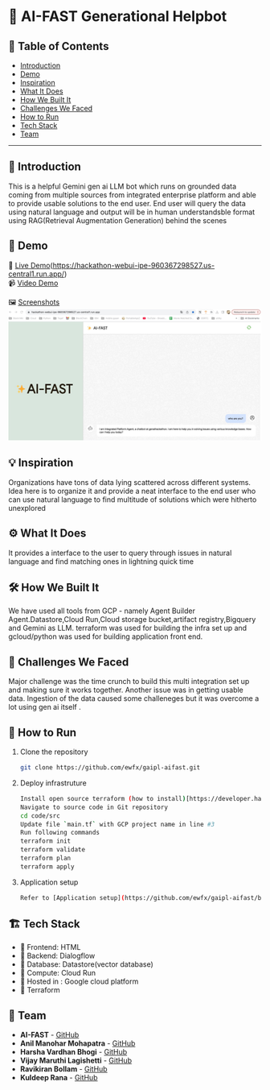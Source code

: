 # 🚀 AI-FAST Generational Helpbot

## 📌 Table of Contents
- [Introduction](#introduction)
- [Demo](artifacts/demo/README.md)
- [Inspiration](#inspiration)
- [What It Does](#what-it-does)
- [How We Built It](#how-we-built-it)
- [Challenges We Faced](#challenges-we-faced)
- [How to Run](#how-to-run)
- [Tech Stack](#tech-stack)
- [Team](#team)

---

## 🎯 Introduction
This is a helpful Gemini gen ai LLM bot which runs on grounded data coming from multiple sources from integrated enterprise platform and able to provide usable solutions to the end user. End user will query the data using natural language and output will be in human understandsble format using RAG(Retrieval Augmentation Generation) behind the scenes

## 🎥 Demo
🔗 [Live Demo](#)(https://hackathon-webui-ipe-960367298527.us-central1.run.app/)  
📹 [Video Demo](artifacts/demo/DemoVideo/Demo_Video.mp4)

🖼️ [Screenshots](artifacts/demo/Screenshots/)
![Screenshot 1](artifacts/demo/Screenshots/Appstartpage.jpg)

## 💡 Inspiration
Organizations have tons of data lying scattered across different systems. Idea here is to organize it and provide a neat interface to the end user who can use natural language to find multitude of solutions which were hitherto unexplored

## ⚙️ What It Does
It provides a interface to the user to query through issues in natural language and find matching ones in lightning quick time

## 🛠️ How We Built It
We have used all tools from GCP - namely Agent Builder Agent.Datastore,Cloud Run,Cloud storage bucket,artifact registry,Bigquery and Gemini as LLM. terraform was used for building the infra set up and gcloud/python was used for building application front end.

## 🚧 Challenges We Faced
Major challenge was the time crunch to build this multi integration set up and making sure it works together. Another issue was in getting usable data. Ingestion of the data caused some challeneges but it was overcome a lot using gen ai itself .

## 🏃 How to Run
1. Clone the repository  
   ```sh
   git clone https://github.com/ewfx/gaipl-aifast.git
   ```
2. Deploy infrastruture   
   ```sh
   Install open source terraform (how to install)[https://developer.hashicorp.com/terraform/install]
   Navigate to source code in Git repository
   cd code/src
   Update file `main.tf` with GCP project name in line #3
   Run following commands
   terraform init
   terraform validate
   terraform plan
   terraform apply
   ```
3. Application setup  
   ```sh
   Refer to [Application setup](https://github.com/ewfx/gaipl-aifast/blob/main/code/src/README.md#application-setup)
   ```

## 🏗️ Tech Stack
- 🔹 Frontend: HTML
- 🔹 Backend: Dialogflow
- 🔹 Database: Datastore(vector database)
- 🔹 Compute: Cloud Run
- 🔹 Hosted in : Google cloud platform
- 🔹 Terraform

## 👥 Team
- **AI-FAST** - [GitHub](https://github.com/ewfx/gaipl-aifast/)
- **Anil Manohar Mohapatra** - [GitHub](https://github.com/anilmm2005)
- **Harsha Vardhan Bhogi** - [GitHub](https://github.com/HarshaBhogi)
- **Vijay Maruthi Lagishetti** - [GitHub](https://github.com/Vijay2869)
- **Ravikiran Bollam** - [GitHub](https://github.com/rabollam)
- **Kuldeep Rana** - [GitHub](https://github.com/Ranagcp)
